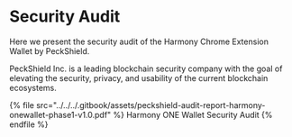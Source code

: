 # Security Audit

Here we present the security audit of the Harmony Chrome Extension Wallet by PeckShield.

PeckShield Inc. is a leading blockchain security company with the goal of elevating the security, privacy, and usability of the current blockchain ecosystems. 

{% file src="../../../.gitbook/assets/peckshield-audit-report-harmony-onewallet-phase1-v1.0.pdf" %}
Harmony ONE Wallet Security Audit
{% endfile %}

